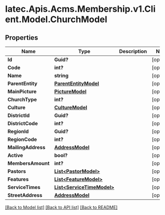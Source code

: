 # Iatec.Apis.Acms.Membership.v1.Client.Model.ChurchModel
## Properties

Name | Type | Description | Notes
------------ | ------------- | ------------- | -------------
**Id** | **Guid?** |  | [optional] 
**Code** | **int?** |  | [optional] 
**Name** | **string** |  | [optional] 
**ParentEntity** | [**ParentEntityModel**](ParentEntityModel.md) |  | [optional] 
**MainPicture** | [**PictureModel**](PictureModel.md) |  | [optional] 
**ChurchType** | **int?** |  | [optional] 
**Culture** | [**CultureModel**](CultureModel.md) |  | [optional] 
**DistrictId** | **Guid?** |  | [optional] 
**DistrictCode** | **int?** |  | [optional] 
**RegionId** | **Guid?** |  | [optional] 
**RegionCode** | **int?** |  | [optional] 
**MailingAddress** | [**AddressModel**](AddressModel.md) |  | [optional] 
**Active** | **bool?** |  | [optional] 
**MembersAmount** | **int?** |  | [optional] 
**Pastors** | [**List&lt;PastorModel&gt;**](PastorModel.md) |  | [optional] 
**Features** | [**List&lt;FeatureModel&gt;**](FeatureModel.md) |  | [optional] 
**ServiceTimes** | [**List&lt;ServiceTimeModel&gt;**](ServiceTimeModel.md) |  | [optional] 
**StreetAddress** | [**AddressModel**](AddressModel.md) |  | [optional] 

[[Back to Model list]](../README.md#documentation-for-models) [[Back to API list]](../README.md#documentation-for-api-endpoints) [[Back to README]](../README.md)

